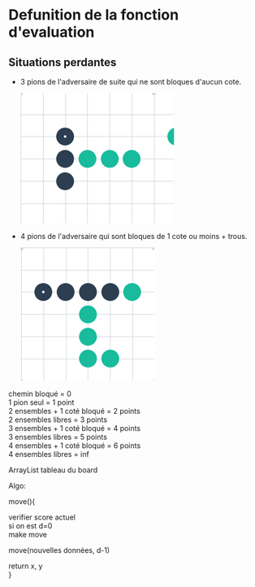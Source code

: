 # Defunition de la fonction d'evaluation

## Situations perdantes

- 3 pions de l'adversaire de suite qui ne sont bloques d'aucun cote.

  ![](images/perdante1.png)

- 4 pions de l'adversaire qui sont bloques de 1 cote ou moins + trous.

  ![](images/perdante2.png)

chemin bloqué = 0  
1 pion seul = 1 point  
2 ensembles + 1 coté bloqué = 2 points  
2 ensembles libres = 3 points  
3 ensembles + 1 coté bloqué = 4 points  
3 ensembles libres = 5 points  
4 ensembles + 1 coté bloqué = 6 points  
4 ensembles libres = inf

ArrayList tableau du board

Algo:

move(){

verifier score actuel  
si on est d=0  
make move

move(nouvelles données, d-1)

return x, y  
}
